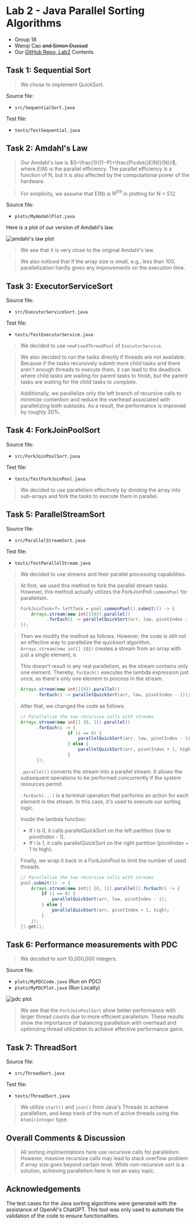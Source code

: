 # Lab 2 - Java Parallel Sorting Algorithms
- Group 18
- Wenqi Cao ~~and Simon Dussud~~
- Our [GitHub Repo, Lab2](https://github.com/DD2443-Lab-Group18/DD2443-LAB2-Java-Parallel-Sorting) Contents

## Task 1: Sequential Sort

> We chose to implement QuickSort.

Source file:
- `src/SequentialSort.java`

Test file:
- `tests/TestSequential.java`

## Task 2: Amdahl's Law

> Our Amdahl's law is $S=\frac{1}{(1−P)+\frac{P\cdot{}E(N)}{N}}$, where $E(N)$ is the parallel efficiency.
> The parallel efficiency is a function of N, but it is also affected by the computational power of the hardware.

> For simplicity, we assume that E(N) is $N^{1/9}$ in plotting for N < 512.

Source file:
- `plots/MyAmdahlPlot.java`

Here is a plot of our version of Amdahl's law.

![amdahl's law plot](data/my_amdahl.png)

> We see that it is very close to the original Amdahl's law.

> We also noticed that if the array size is small, 
> e.g., less than 100, parallelization hardly gives any improvements on the execution time.

## Task 3: ExecutorServiceSort

Source file:
- `src/ExecutorServiceSort.java`

Test file:
- `tests/TestExecutorService.java`

> We decided to use `newFixedThreadPool` of `ExecutorService`. 

> We also decided to run the tasks directly if threads are not available. 
> Because if the tasks recursively submit more child tasks and there aren't enough threads to execute them, 
> it can lead to the deadlock where child tasks are waiting for parent tasks to finish, 
> but the parent tasks are waiting for the child tasks to complete.

> Additionally, we parallelize only the left branch of recursive calls 
> to minimize contention and reduce the overhead associated with parallelizing both subtasks. 
> As a result, the performance is improved by roughly 30%.

## Task 4: ForkJoinPoolSort

Source file:
- `src/ForkJoinPoolSort.java`

Test file:
- `tests/TestForkJoinPool.java`

> We decided to use parallelism effectively by dividing the array into sub-arrays 
> and fork the tasks to execute them in parallel.

## Task 5: ParallelStreamSort

Source file:
- `src/ParallelStreamSort.java`

Test file:
- `tests/TestParallelStream.java`

> We decided to use streams and their parallel processing capabilities. 

> At first, we used this method to fork the parallel stream tasks. 
> However, this method actually utilizes the ForkJoinPoll `commonPool` for parallelism.
> 
> ```java
> ForkJoinTask<?> leftTask = pool.commonPool().submit(() -> {
>     Arrays.stream(new int[]{0}).parallel()
>           .forEach(i -> parallelQuickSort(arr, low, pivotIndex - 1));
> });
> ```

> Then we modify the method as follows.
> However, the code is still not an effective way to parallelize the quicksort algorithm. 
> `Arrays.stream(new int[] {0})` creates a stream from an array with just a single element, `0`. 
> 
> This doesn't result in any real parallelism, as the stream contains only one element. 
> Thereby, `forEach()` executes the lambda expression just once, as there's only one element to process in the stream.
> 
> ```java
> Arrays.stream(new int[]{0}).parallel()
>       .forEach(i -> parallelQuickSort(arr, low, pivotIndex - 1));
> 
> ```

> After that, we changed the code as follows.
> 
> ```java
> // Parallelize the two recursive calls with streams
> Arrays.stream(new int[] {0, 1}).parallel()
>       .forEach(i -> {
>                   if (i == 0) {
>                       parallelQuickSort(arr, low, pivotIndex - 1);
>                   } else {
>                       parallelQuickSort(arr, pivotIndex + 1, high);
>                   }
>       });
> 
> ```
> 
> `.parallel()` converts the stream into a parallel stream. 
> It allows the subsequent operations to be performed concurrently if the system resources permit.
> 
> `.forEach(...)` is a terminal operation that performs an action for each element in the stream.
> In this case, it's used to execute our sorting logic.
>
> Inside the lambda function:
> - If i is 0, it calls parallelQuickSort on the left partition (low to pivotIndex - 1).
> - If i is 1, it calls parallelQuickSort on the right partition (pivotIndex + 1 to high).

> Finally, we wrap it back in a ForkJoinPool to limit the number of used threads.
>
> ```java
> // Parallelize the two recursive calls with streams
> pool.submit(() -> {
>     Arrays.stream(new int[] {0, 1}).parallel().forEach(i -> {
>         if (i == 0) {
>             parallelQuickSort(arr, low, pivotIndex - 1);
>         } else {
>             parallelQuickSort(arr, pivotIndex + 1, high);
>         }
>     });
> }).get();
> 
> ```

## Task 6: Performance measurements with PDC

> We decided to sort 10,000,000 integers.

Source file:
- `plots/MyPDCCode.java` (Run on PDC)
- `plots/MyPDCPlot.java` (Run Locally)

![pdc plot](data/my_pdc.png)

> We see that the `ForkJoinPoolSort` show better performance with larger thread counts due to more efficient parallelism.
> These results show the importance of balancing parallelism with overhead and optimizing thread utilization 
> to achieve effective performance gains.

## Task 7: ThreadSort

Source file:
- `src/ThreadSort.java`

Test file:
- `tests/ThreadSort.java`

> We utilize `start()` and `join()` from Java's Threads to achieve parallelism, and 
> keep track of the num of active threads using the `AtomicInteger` type.

## Overall Comments & Discussion

> All sorting implmemtations here use recursive calls for parallelism. However, massive recursive calls 
> may lead to stack overflow problem if array size goes beyond certain level. While non-recursive sort 
> is a solution, achieving parallelism here is not an easy topic.

## Acknowledgements

The test cases for the Java sorting algorithms were generated with the assistance of OpenAI's ChatGPT.
This tool was only used to automate the validation of the code to ensure functionalities.

